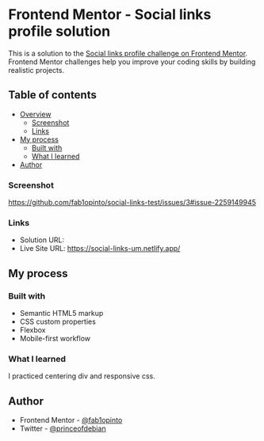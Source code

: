 # Frontend Mentor - Social links profile solution

This is a solution to the [Social links profile challenge on Frontend Mentor](https://www.frontendmentor.io/challenges/social-links-profile-UG32l9m6dQ). Frontend Mentor challenges help you improve your coding skills by building realistic projects. 

## Table of contents

- [Overview](#overview)
  - [Screenshot](#screenshot)
  - [Links](#links)
- [My process](#my-process)
  - [Built with](#built-with)
  - [What I learned](#what-i-learned)
- [Author](#author)


### Screenshot


https://github.com/fab1opinto/social-links-test/issues/3#issue-2259149945


### Links

- Solution URL: 
- Live Site URL: https://social-links-um.netlify.app/

## My process

### Built with

- Semantic HTML5 markup
- CSS custom properties
- Flexbox
- Mobile-first workflow

### What I learned

I practiced centering div and responsive css.

## Author

- Frontend Mentor - [@fab1opinto](https://www.frontendmentor.io/profile/fab1opinto)
- Twitter - [@princeofdebian](https://www.twitter.com/princeofdebian)
